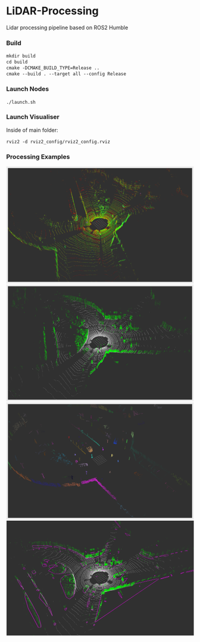 # LiDAR-Processing
Lidar processing pipeline based on ROS2 Humble

### Build
```
mkdir build
cd build
cmake -DCMAKE_BUILD_TYPE=Release .. 
cmake --build . --target all --config Release
```

### Launch Nodes
```
./launch.sh
```

### Launch Visualiser
Inside of main folder:
```
rviz2 -d rviz2_config/rviz2_config.rviz 
```
### Processing Examples
![image1](https://github.com/YevgeniyEngineer/LiDAR-Processing/blob/main/images/cloud_capture.png)
![image2](https://github.com/YevgeniyEngineer/LiDAR-Processing/blob/main/images/ground_segmentation.png)
![image3](https://github.com/YevgeniyEngineer/LiDAR-Processing/blob/main/images/euclidean_clustering.png)
![image4](https://github.com/YevgeniyEngineer/LiDAR-Processing/blob/main/images/polygonization.png)
